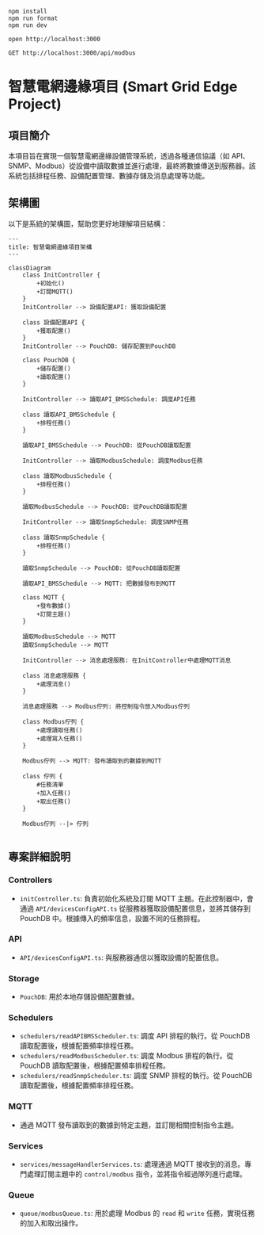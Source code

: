 ```
npm install
npm run format
npm run dev
```

```
open http://localhost:3000

GET http://localhost:3000/api/modbus
```

# 智慧電網邊緣項目 (Smart Grid Edge Project)

## 項目簡介

本項目旨在實現一個智慧電網邊緣設備管理系統，透過各種通信協議（如 API、SNMP、Modbus）從設備中讀取數據並進行處理，最終將數據傳送到服務器。該系統包括排程任務、設備配置管理、數據存儲及消息處理等功能。

## 架構圖

以下是系統的架構圖，幫助您更好地理解項目結構：

```mermaid
---
title: 智慧電網邊緣項目架構
---

classDiagram
    class InitController {
        +初始化()
        +訂閱MQTT()
    }
    InitController --> 設備配置API: 獲取設備配置

    class 設備配置API {
        +獲取配置()
    }
    InitController --> PouchDB: 儲存配置到PouchDB

    class PouchDB {
        +儲存配置()
        +讀取配置()
    }

    InitController --> 讀取API_BMSSchedule: 調度API任務

    class 讀取API_BMSSchedule {
        +排程任務()
    }

    讀取API_BMSSchedule --> PouchDB: 從PouchDB讀取配置

    InitController --> 讀取ModbusSchedule: 調度Modbus任務

    class 讀取ModbusSchedule {
        +排程任務()
    }

    讀取ModbusSchedule --> PouchDB: 從PouchDB讀取配置

    InitController --> 讀取SnmpSchedule: 調度SNMP任務

    class 讀取SnmpSchedule {
        +排程任務()
    }

    讀取SnmpSchedule --> PouchDB: 從PouchDB讀取配置

    讀取API_BMSSchedule --> MQTT: 把數據發布到MQTT

    class MQTT {
        +發布數據()
        +訂閱主題()
    }

    讀取ModbusSchedule --> MQTT
    讀取SnmpSchedule --> MQTT

    InitController --> 消息處理服務: 在InitController中處理MQTT消息

    class 消息處理服務 {
        +處理消息()
    }

    消息處理服務 --> Modbus佇列: 將控制指令放入Modbus佇列

    class Modbus佇列 {
        +處理讀取任務()
        +處理寫入任務()
    }

    Modbus佇列 --> MQTT: 發布讀取到的數據到MQTT

    class 佇列 {
        #任務清單
        +加入任務()
        +取出任務()
    }

    Modbus佇列 --|> 佇列


```

## 專案詳細說明

### Controllers

- `initController.ts`: 負責初始化系統及訂閱 MQTT 主題。在此控制器中，會通過 `API/devicesConfigAPI.ts` 從服務器獲取設備配置信息，並將其儲存到 PouchDB 中。根據傳入的頻率信息，設置不同的任務排程。

### API

- `API/devicesConfigAPI.ts`: 與服務器通信以獲取設備的配置信息。

### Storage

- `PouchDB`: 用於本地存儲設備配置數據。

### Schedulers

- `schedulers/readAPIBMSScheduler.ts`: 調度 API 排程的執行。從 PouchDB 讀取配置後，根據配置頻率排程任務。
- `schedulers/readModbusScheduler.ts`: 調度 Modbus 排程的執行。從 PouchDB 讀取配置後，根據配置頻率排程任務。
- `schedulers/readSnmpScheduler.ts`: 調度 SNMP 排程的執行。從 PouchDB 讀取配置後，根據配置頻率排程任務。

### MQTT

- 通過 MQTT 發布讀取到的數據到特定主題，並訂閱相關控制指令主題。

### Services

- `services/messageHandlerServices.ts`: 處理通過 MQTT 接收到的消息。專門處理訂閱主題中的 `control/modbus` 指令，並將指令經過隊列進行處理。

### Queue

- `queue/modbusQueue.ts`: 用於處理 Modbus 的 `read` 和 `write` 任務，實現任務的加入和取出操作。
